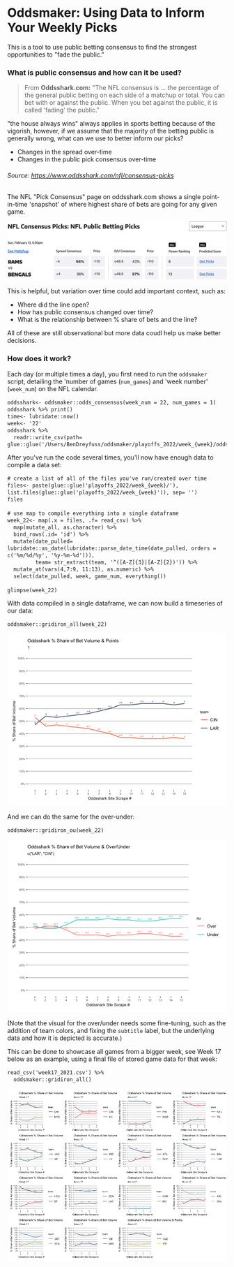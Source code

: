 # Oddsmaker: Using Data to Inform Your Weekly Picks

This is a tool to use public betting consensus to find the strongest opportunities to "fade the public."

### What is public consensus and how can it be used?

> From **Oddsshark.com:** "The NFL consensus is ... the percentage of the general public betting on each side of a matchup or total. You can bet with or against the public. When you bet against the public, it is called 'fading' the public." 

"the house always wins" always applies in sports betting because of the vigorish, however, if we assume that the majority of the betting public is generally wrong, what can we use to better inform our picks?
  * Changes in the spread over-time
  * Changes in the public pick consensus over-time

###### Source: https://www.oddsshark.com/nfl/consensus-picks

The NFL "Pick Consensus" page on oddsshark.com shows a single point-in-time 'snapshot' of where highest share of bets are going for any given game. 


![oddsshark super bowl 2022 consensus](https://github.com/benny-dreyf/oddsmaker/blob/master/super-bowl-2022_oddsshark.png)


This is helpful, but variation over time could add important context, such as:
  - Where did the line open?
  - How has public consensus changed over time? 
  - What is the relationship between % share of bets and the line?

All of these are still observational but more data coudl help us make better decisions. 

### How does it work?

Each day (or multiple times a day), you first need to run the `oddsmaker` script, detailing the 'number of games (`num_games`) and 'week number' (`week_num`) on the NFL calendar. 

```
oddsshark<- oddsmaker::odds_consensus(week_num = 22, num_games = 1) 
oddsshark %>% print()
time<- lubridate::now()
week<- '22'
oddsshark %>% 
  readr::write_csv(path= glue::glue('/Users/BenDreyfuss/oddsmaker/playoffs_2022/week_{week}/oddsshark_{time}.csv'))

```

After you've run the code several times, you'll now have enough data to compile a data set:

```
# create a list of all of the files you've run/created over time
files<- paste(glue::glue('playoffs_2022/week_{week}/'), list.files(glue::glue('playoffs_2022/week_{week}')), sep= '')
files

# use map to compile everything into a single dataframe
week_22<- map(.x = files, .f= read_csv) %>% 
  map(mutate_all, as.character) %>% 
  bind_rows(.id= 'id') %>% 
  mutate(date_pulled= lubridate::as_date(lubridate::parse_date_time(date_pulled, orders = c('%m/%d/%y', '%y-%m-%d'))),
         team= str_extract(team, '^([A-Z]{3}|[A-Z]{2})')) %>% 
  mutate_at(vars(4,7:9, 11:13), as.numeric) %>% 
  select(date_pulled, week, game_num, everything())

glimpse(week_22)

```

With data compiled in a single dataframe, we can now build a timeseries of our data:

```
oddsmaker::gridiron_all(week_22)
```

![oddsshark super bowl 2022 consensus](https://github.com/benny-dreyf/oddsmaker/blob/master/super-bowl_2022.png)

And we can do the same for the over-under:

```
oddsmaker::gridiron_ou(week_22)
```

![oddsshark super bowl 2022 consensus](https://github.com/benny-dreyf/oddsmaker/blob/master/super-bowl_2022_ou.png)

(Note that the visual for the over/under needs some fine-tuning, such as the addition of team colors, and fixing the `subtitle` label, but the underlying data and how it is depicted is accurate.)

This can be done to showcase all games from a bigger week, see Week 17 below as an example, using a final file of stored game data for that week:

```
read_csv('week17_2021.csv') %>% 
  oddsmaker::gridiron_all()
```
![oddsshark super bowl 2022 consensus](https://github.com/benny-dreyf/oddsmaker/blob/master/week17_2021.png)

  
  
